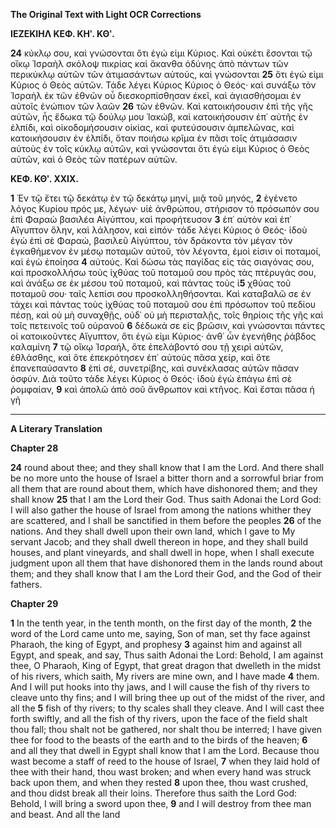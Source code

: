 **The Original Text with Light OCR Corrections**

**ΙΕΖΕΚΙΗΛ ΚΕΦ. ΚΗʹ. ΚΘʹ.**

**24** κύκλῳ σου, καὶ γνώσονται ὅτι ἐγώ εἰμι Κύριος. Καὶ οὐκέτι ἔσονται τῷ οἴκῳ Ἰσραὴλ σκόλοψ πικρίας καὶ ἄκανθα ὀδύνης ἀπὸ πάντων τῶν περικύκλῳ αὐτῶν τῶν ἀτιμασάντων αὐτούς, καὶ γνώσονται **25** ὅτι ἐγώ εἰμι Κύριος ὁ Θεὸς αὐτῶν. Τάδε λέγει Κύριος Κύριος ὁ Θεός· καὶ συνάξω τὸν Ἰσραὴλ ἐκ τῶν ἐθνῶν οὗ διεσκορπίσθησαν ἐκεῖ, καὶ ἁγιασθήσομαι ἐν αὐτοῖς ἐνώπιον τῶν λαῶν **26** τῶν ἐθνῶν. Καὶ κατοικήσουσιν ἐπὶ τῆς γῆς αὐτῶν, ἧς ἔδωκα τῷ δούλῳ μου Ἰακώβ, καὶ κατοικήσουσιν ἐπ᾿ αὐτῆς ἐν ἐλπίδι, καὶ οἰκοδομήσουσιν οἰκίας, καὶ φυτεύσουσιν ἀμπελῶνας, καὶ κατοικήσουσιν ἐν ἐλπίδι, ὅταν ποιήσω κρῖμα ἐν πᾶσι τοῖς ἀτιμάσασιν αὐτοὺς ἐν τοῖς κύκλῳ αὐτῶν, καὶ γνώσονται ὅτι ἐγώ εἰμι Κύριος ὁ Θεὸς αὐτῶν, καὶ ὁ Θεὸς τῶν πατέρων αὐτῶν.

**ΚΕΦ. ΚΘʹ. ΧΧΙΧ.**

**1** Ἐν τῷ ἔτει τῷ δεκάτῳ ἐν τῷ δεκάτῳ μηνί, μιᾷ τοῦ μηνός, **2** ἐγένετο λόγος Κυρίου πρός με, λέγων· υἱὲ ἀνθρώπου, στήρισον τὸ πρόσωπόν σου ἐπὶ Φαραὼ βασιλέα Αἰγύπτου, καὶ προφήτευσον **3** ἐπ᾿ αὐτὸν καὶ ἐπ᾿ Αἴγυπτον ὅλην, καὶ λάλησον, καὶ εἰπόν· τάδε λέγει Κύριος ὁ Θεός· ἰδοὺ ἐγὼ ἐπὶ σὲ Φαραώ, βασιλεῦ Αἰγύπτου, τὸν δράκοντα τὸν μέγαν τὸν ἐγκαθήμενον ἐν μέσῳ ποταμῶν αὐτοῦ, τὸν λέγοντα, ἐμοὶ εἰσιν οἱ ποταμοί, καὶ ἐγὼ ἐποίησα **4** αὐτούς. Καὶ δώσω τὰς παγίδας εἰς τὰς σιαγόνας σου, καὶ προσκολλήσω τοὺς ἰχθύας τοῦ ποταμοῦ σου πρὸς τὰς πτέρυγάς σου, καὶ ἀνάξω σε ἐκ μέσου τοῦ ποταμοῦ, καὶ πάντας τοὺς ἰ**5** χθύας τοῦ ποταμοῦ σου· ταῖς λεπίσι σου προσκολληθήσονται. Καὶ καταβαλῶ σε ἐν τάχει καὶ πάντας τοὺς ἰχθύας τοῦ ποταμοῦ σου ἐπὶ πρόσωπον τοῦ πεδίου πέσῃ, καὶ οὐ μὴ συναχθῇς, οὐδ᾿ οὐ μὴ περισταλῇς, τοῖς θηρίοις τῆς γῆς καὶ τοῖς πετεινοῖς τοῦ οὐρανοῦ **6** δέδωκά σε εἰς βρῶσιν, καὶ γνώσονται πάντες οἱ κατοικοῦντες Αἴγυπτον, ὅτι ἐγώ εἰμι Κύριος· ἀνθ᾿ ὧν ἐγενήθης ῥάβδος καλαμίνη **7** τῷ οἴκῳ Ἰσραήλ, ὅτε ἐπελάβοντό σου τῇ χειρὶ αὐτῶν, ἐθλάσθης, καὶ ὅτε ἐπεκρότησεν ἐπ᾿ αὐτοὺς πᾶσα χείρ, καὶ ὅτε ἐπανεπαύσαντο **8** ἐπὶ σέ, συνετρίβης, καὶ συνέκλασας αὐτῶν πᾶσαν ὀσφύν. Διὰ τοῦτο τάδε λέγει Κύριος ὁ Θεός· ἰδοὺ ἐγὼ ἐπάγω ἐπὶ σὲ ῥομφαίαν, **9** καὶ ἀπολῶ ἀπὸ σοῦ ἄνθρωπον καὶ κτῆνος. Καὶ ἔσται πᾶσα ἡ γῆ

---

**A Literary Translation**

**Chapter 28**

**24** round about thee; and they shall know that I am the Lord. And there shall be no more unto the house of Israel a bitter thorn and a sorrowful briar from all them that are round about them, which have dishonored them; and they shall know **25** that I am the Lord their God. Thus saith Adonai the Lord God: I will also gather the house of Israel from among the nations whither they are scattered, and I shall be sanctified in them before the peoples **26** of the nations. And they shall dwell upon their own land, which I gave to My servant Jacob; and they shall dwell thereon in hope, and they shall build houses, and plant vineyards, and shall dwell in hope, when I shall execute judgment upon all them that have dishonored them in the lands round about them; and they shall know that I am the Lord their God, and the God of their fathers.

**Chapter 29**

**1** In the tenth year, in the tenth month, on the first day of the month, **2** the word of the Lord came unto me, saying, Son of man, set thy face against Pharaoh, the king of Egypt, and prophesy **3** against him and against all Egypt, and speak, and say, Thus saith Adonai the Lord: Behold, I am against thee, O Pharaoh, King of Egypt, that great dragon that dwelleth in the midst of his rivers, which saith, My rivers are mine own, and I have made **4** them. And I will put hooks into thy jaws, and I will cause the fish of thy rivers to cleave unto thy fins; and I will bring thee up out of the midst of the river, and all the **5** fish of thy rivers; to thy scales shall they cleave. And I will cast thee forth swiftly, and all the fish of thy rivers, upon the face of the field shalt thou fall; thou shalt not be gathered, nor shalt thou be interred; I have given thee for food to the beasts of the earth and to the birds of the heaven; **6** and all they that dwell in Egypt shall know that I am the Lord. Because thou wast become a staff of reed to the house of Israel, **7** when they laid hold of thee with their hand, thou wast broken; and when every hand was struck back upon them, and when they rested **8** upon thee, thou wast crushed, and thou didst break all their loins. Therefore thus saith the Lord God: Behold, I will bring a sword upon thee, **9** and I will destroy from thee man and beast. And all the land
